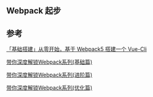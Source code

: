 ## Webpack 起步

## 参考

[「基础搭建」从零开始，基于 Webpack5 搭建一个 Vue-Cli](https://segmentfault.com/a/1190000041548562)

[带你深度解锁Webpack系列(基础篇)](https://juejin.cn/post/6844904079219490830)

[带你深度解锁Webpack系列(进阶篇)](https://juejin.cn/post/6844904084927938567)

[带你深度解锁Webpack系列(优化篇)](https://juejin.cn/post/6844904093463347208)